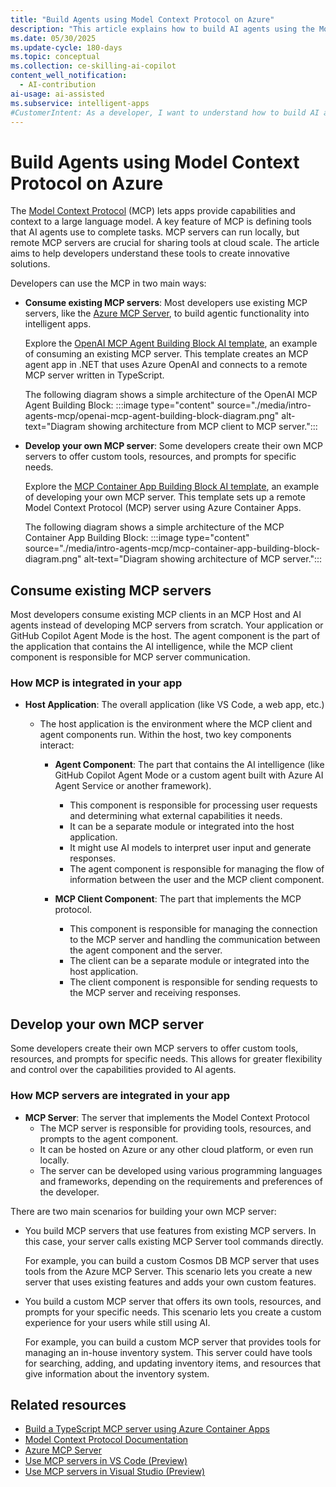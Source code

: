 ```yaml
---
title: "Build Agents using Model Context Protocol on Azure"
description: "This article explains how to build AI agents using the Model Context Protocol (MCP) on Azure to create intelligent, scalable applications."
ms.date: 05/30/2025
ms.update-cycle: 180-days
ms.topic: conceptual
ms.collection: ce-skilling-ai-copilot
content_well_notification: 
  - AI-contribution
ai-usage: ai-assisted
ms.subservice: intelligent-apps
#CustomerIntent: As a developer, I want to understand how to build AI agents using Model Context Protocol so that I can leverage them in modern applications.
---
```

# Build Agents using Model Context Protocol on Azure

The [Model Context Protocol](https://modelcontextprotocol.io/) (MCP) lets apps provide capabilities and context to a large language model. A key feature of MCP is defining tools that AI agents use to complete tasks. MCP servers can run locally, but remote MCP servers are crucial for sharing tools at cloud scale. The article aims to help developers understand these tools to create innovative solutions.

Developers can use the MCP in two main ways:

-	**Consume existing MCP servers**: Most developers use existing MCP servers, like the [Azure MCP Server](../azure-mcp-server/index.yml), to build agentic functionality into intelligent apps.

      Explore the [OpenAI MCP Agent Building Block AI template](https://aka.ms/mcp/openai), an example of consuming an existing MCP server. This template creates an MCP agent app in .NET that uses Azure OpenAI and connects to a remote MCP server written in TypeScript.

      The following diagram shows a simple architecture of the OpenAI MCP Agent Building Block:
      :::image type="content" source="./media/intro-agents-mcp/openai-mcp-agent-building-block-diagram.png" alt-text="Diagram showing architecture from MCP client to MCP server.":::

-	**Develop your own MCP server**: Some developers create their own MCP servers to offer custom tools, resources, and prompts for specific needs.

      Explore the [MCP Container App Building Block AI template](https://aka.ms/mcp/aca), an example of developing your own MCP server. This template sets up a remote Model Context Protocol (MCP) server using Azure Container Apps.

      The following diagram shows a simple architecture of the MCP Container App Building Block:
      :::image type="content" source="./media/intro-agents-mcp/mcp-container-app-building-block-diagram.png" alt-text="Diagram showing architecture of MCP server.":::

## Consume existing MCP servers

Most developers consume existing MCP clients in an MCP Host and AI agents instead of developing MCP servers from scratch. Your application or GitHub Copilot Agent Mode is the host. The agent component is the part of the application that contains the AI intelligence, while the MCP client component is responsible for MCP server communication.

### How MCP is integrated in your app

- **Host Application**: The overall application (like VS Code, a web app, etc.)
  - The host application is the environment where the MCP client and agent components run. Within the host, two key components interact:

      - **Agent Component**: The part that contains the AI intelligence (like GitHub Copilot Agent Mode or a custom agent built with Azure AI Agent Service or another framework).
        - This component is responsible for processing user requests and determining what external capabilities it needs.
        - It can be a separate module or integrated into the host application.
        - It might use AI models to interpret user input and generate responses.
        - The agent component is responsible for managing the flow of information between the user and the MCP client component.

      - **MCP Client Component**: The part that implements the MCP protocol.
        - This component is responsible for managing the connection to the MCP server and handling the communication between the agent component and the server.
        - The client can be a separate module or integrated into the host application.
        - The client component is responsible for sending requests to the MCP server and receiving responses.

## Develop your own MCP server

Some developers create their own MCP servers to offer custom tools, resources, and prompts for specific needs. This allows for greater flexibility and control over the capabilities provided to AI agents.

### How MCP servers are integrated in your app

- **MCP Server**: The server that implements the Model Context Protocol
  - The MCP server is responsible for providing tools, resources, and prompts to the agent component.
  - It can be hosted on Azure or any other cloud platform, or even run locally.
  - The server can be developed using various programming languages and frameworks, depending on the requirements and preferences of the developer.

There are two main scenarios for building your own MCP server:

  -	You build MCP servers that use features from existing MCP servers. In this case, your server calls existing MCP Server tool commands directly.
  
    For example, you can build a custom Cosmos DB MCP server that uses tools from the Azure MCP Server. This scenario lets you create a new server that uses existing features and adds your own custom features.
  
  - You build a custom MCP server that offers its own tools, resources, and prompts for your specific needs. This scenario lets you create a custom experience for your users while still using AI.
  
    For example, you can build a custom MCP server that provides tools for managing an in-house inventory system. This server could have tools for searching, adding, and updating inventory items, and resources that give information about the inventory system.

## Related resources

- [Build a TypeScript MCP server using Azure Container Apps](build-mcp-server-ts.md)
- [Model Context Protocol Documentation](https://modelcontextprotocol.io/)
- [Azure MCP Server](..\azure-mcp-server\index.yml)
- [Use MCP servers in VS Code (Preview)](https://code.visualstudio.com/docs/copilot/chat/mcp-servers)
- [Use MCP servers in Visual Studio (Preview)](/visualstudio/ide/mcp-servers)